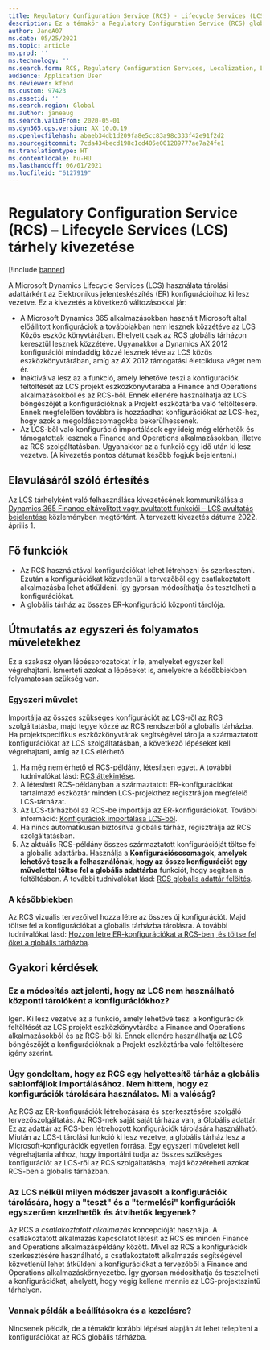 ```yaml
---
title: Regulatory Configuration Service (RCS) - Lifecycle Services (LCS) tárhely kivezetése
description: Ez a témakör a Regulatory Configuration Service (RCS) globális tárházának kivezetésének a Microsoft Dynamics Lifecycle Services (LCS) tárolók kivezetéséről tájékoztatást.
author: JaneA07
ms.date: 05/25/2021
ms.topic: article
ms.prod: ''
ms.technology: ''
ms.search.form: RCS, Regulatory Configuration Services, Localization, LCS storage, LCS storage deprecation
audience: Application User
ms.reviewer: kfend
ms.custom: 97423
ms.assetid: ''
ms.search.region: Global
ms.author: janeaug
ms.search.validFrom: 2020-05-01
ms.dyn365.ops.version: AX 10.0.19
ms.openlocfilehash: abaeb34db1d209fa8e5cc83a98c333f42e91f2d2
ms.sourcegitcommit: 7cda434becd198c1cd405e001289777ae7a24fe1
ms.translationtype: HT
ms.contentlocale: hu-HU
ms.lasthandoff: 06/01/2021
ms.locfileid: "6127919"
---
```

# <a name="regulatory-configuration-service-rcs--lifecycle-services-lcs-storage-deprecation"></a>Regulatory Configuration Service (RCS) – Lifecycle Services (LCS) tárhely kivezetése

[!include [banner](../includes/banner.md)]

A Microsoft Dynamics Lifecycle Services (LCS) használata tárolási adattárként az Elektronikus jelentéskészítés (ER) konfigurációihoz ki lesz vezetve. Ez a kivezetés a következő változásokkal jár:

- A Microsoft Dynamics 365 alkalmazásokban használt Microsoft által előállított konfigurációk a továbbiakban nem lesznek közzétéve az LCS Közös eszköz könyvtárában. Ehelyett csak az RCS globális tárházon keresztül lesznek közzétéve. Ugyanakkor a Dynamics AX 2012 konfigurációi mindaddig közzé lesznek téve az LCS közös eszközkönyvtárában, amíg az AX 2012 támogatási életciklusa véget nem ér.
- Inaktiválva lesz az a funkció, amely lehetővé teszi a konfigurációk feltöltését az LCS projekt eszközkönyvtárába a Finance and Operations alkalmazásokból és az RCS-ből. Ennek ellenére használhatja az LCS böngészőjét a konfigurációknak a Projekt eszköztárba való feltöltésére. Ennek megfelelően továbbra is hozzáadhat konfigurációkat az LCS-hez, hogy azok a megoldáscsomagokba bekerülhessenek.
- Az LCS-ből való konfiguráció importálások egy ideig még elérhetők és támogatottak lesznek a Finance and Operations alkalmazásokban, illetve az RCS szolgáltatásban. Ugyanakkor az a funkció egy idő után ki lesz vezetve. (A kivezetés pontos dátumát később fogjuk bejelenteni.)

## <a name="deprecation-notice"></a>Elavulásáról szóló értesítés

Az LCS tárhelyként való felhasználása kivezetésének kommunikálása a [Dynamics 365 Finance eltávolított vagy avultatott funkciói – LCS avultatás bejelentése](../get-started/removed-deprecated-features-finance.md#features-removed-or-deprecated-in-the-finance-10017-release) közleményben megtörtént. A tervezett kivezetés dátuma 2022. április 1.

## <a name="key-features"></a>Fő funkciók

- Az RCS használatával konfigurációkat lehet létrehozni és szerkeszteni. Ezután a konfigurációkat közvetlenül a tervezőből egy csatlakoztatott alkalmazásba lehet átküldeni. Így gyorsan módosíthatja és tesztelheti a konfigurációkat.
- A globális tárház az összes ER-konfiguráció központi tárolója.

## <a name="guidance-for-one-time-and-ongoing-actions"></a>Útmutatás az egyszeri és folyamatos műveletekhez

Ez a szakasz olyan lépéssorozatokat ír le, amelyeket egyszer kell végrehajtani. Ismerteti azokat a lépéseket is, amelyekre a későbbiekben folyamatosan szükség van.

### <a name="one-time-action"></a>Egyszeri művelet

Importálja az összes szükséges konfigurációt az LCS-ről az RCS szolgáltatásba, majd tegye közzé az RCS rendszerből a globális tárházba. Ha projektspecifikus eszközkönyvtárak segítségével tárolja a származtatott konfigurációkat az LCS szolgáltatásban, a következő lépéseket kell végrehajtani, amíg az LCS elérhető.

1. Ha még nem érhető el RCS-példány, létesítsen egyet. A további tudnivalókat lásd: [RCS áttekintése](rcs-overview.md).
2. A létesített RCS-példányban a származtatott ER-konfigurációkat tartalmazó eszköztár minden LCS-projekthez regisztráljon megfelelő LCS-tárházat.
3. Az LCS-tárházból az RCS-be importálja az ER-konfigurációkat. További információ: [Konfigurációk importálása LCS-ből](../../dev-itpro/analytics/tasks/er-import-configuration-lifecycle-services.md).
4. Ha nincs automatikusan biztosítva globális tárház, regisztrálja az RCS szolgáltatásban.
5. Az aktuális RCS-példány összes származtatott konfigurációját töltse fel a globális adattárba. Használja a **Konfigurációscsomagok, amelyek lehetővé teszik a felhasználónak, hogy az össze konfigurációt egy művelettel töltse fel a globális adattárba** funkciót, hogy segítsen a feltöltésben. A további tudnivalókat lásd: [RCS globális adattár felöltés](rcs-global-repo-upload.md).

### <a name="going-forward"></a>A későbbiekben

Az RCS vizuális tervezőivel hozza létre az összes új konfigurációt. Majd töltse fel a konfigurációkat a globális tárházba tárolásra. A további tudnivalókat lásd: [Hozzon létre ER-konfigurációkat a RCS-ben, és töltse fel őket a globális tárházba](rcs-global-repo-upload.md).

## <a name="frequently-asked-questions"></a>Gyakori kérdések

### <a name="does-this-change-mean-that-lcs-cant-be-used-as-central-storage-for-configurations"></a>Ez a módosítás azt jelenti, hogy az LCS nem használható központi tárolóként a konfigurációkhoz?

Igen. Ki lesz vezetve az a funkció, amely lehetővé teszi a konfigurációk feltöltését az LCS projekt eszközkönyvtárába a Finance and Operations alkalmazásokból és az RCS-ből ki. Ennek ellenére használhatja az LCS böngészőjét a konfigurációknak a Projekt eszköztárba való feltöltésére igény szerint.

### <a name="i-thought-that-rcs-was-a-replacement-repository-for-importing-global-template-files-i-didnt-think-that-its-used-to-store-configurations-which-is-correct"></a>Úgy gondoltam, hogy az RCS egy helyettesítő tárház a globális sablonfájlok importálásához. Nem hittem, hogy ez konfigurációk tárolására használatos. Mi a valóság?

Az RCS az ER-konfigurációk létrehozására és szerkesztésére szolgáló tervezőszolgáltatás. Az RCS-nek saját saját tárháza van, a Globális adattár. Ez az adattár az RCS-ben létrehozott konfigurációk tárolására használható. Miután az LCS-t tárolási funkció ki lesz vezetve, a globális tárház lesz a Microsoft-konfigurációk egyetlen forrása. Egy egyszeri műveletet kell végrehajtania ahhoz, hogy importálni tudja az összes szükséges konfigurációt az LCS-ről az RCS szolgáltatásba, majd közzéteheti azokat RCS-ben a globális tárházban.

### <a name="without-lcs-what-is-the-suggested-way-to-store-configurations-so-that-test-and-production-configurations-can-easily-be-managed-and-transferred"></a>Az LCS nélkül milyen módszer javasolt a konfigurációk tárolására, hogy a "teszt" és a "termelési" konfigurációk egyszerűen kezelhetők és átvihetők legyenek?

Az RCS a *csatlakoztatott alkalmazás* koncepcióját használja. A csatlakoztatott alkalmazás kapcsolatot létesít az RCS és minden Finance and Operations alkalmazáspéldány között. Mivel az RCS a konfigurációk szerkesztésére használható, a csatlakoztatott alkalmazás segítségével közvetlenül lehet átküldeni a konfigurációkat a tervezőből a Finance and Operations alkalmazáskörnyezetbe. Így gyorsan módosíthatja és tesztelheti a konfigurációkat, ahelyett, hogy végig kellene mennie az LCS-projektszintű tárhelyen.

### <a name="are-there-any-examples-that-show-the-setup-and-management"></a>Vannak példák a beállításokra és a kezelésre?

Nincsenek példák, de a témakör korábbi lépései alapján át lehet telepíteni a konfigurációkat az RCS globális tárházba.
